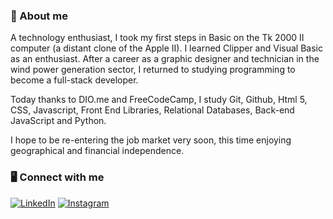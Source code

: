 
### 🚀 About me
A technology enthusiast, I took my first steps in Basic on the Tk 2000 II computer (a distant clone of the Apple II). I learned Clipper and Visual Basic as an enthusiast. After a career as a graphic designer and technician in the wind power generation sector, I returned to studying programming to become a full-stack developer.

Today thanks to DIO.me and FreeCodeCamp, I study Git, Github, Html 5, CSS, Javascript, Front End Libraries, Relational Databases, Back-end JavaScript and Python.

I hope to be re-entering the job market very soon, this time enjoying geographical and financial independence.

### 🖥️ Connect with me

[![LinkedIn](https://img.shields.io/badge/-LinkedIn-345a5e?style=for-the-badge&logo=linkedin&logoColor=FF00F6&color:FFF)](https://www.linkedin.com/in/leonardo-sabino/)
[![Instagram](https://img.shields.io/badge/-Instagram-345a5e?style=for-the-badge&logo=instagram&logoColor=FF00F6&color:FFF)](https://www.instagram.com/leonardocsabino/)
